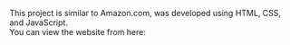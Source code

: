 This project is similar to Amazon.com, was developed using HTML, CSS, and JavaScript. 
<br>
You can view the website from here:
